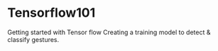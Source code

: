 # Tensorflow101
Getting started with Tensor flow 
Creating a training model to detect & classify gestures. 
